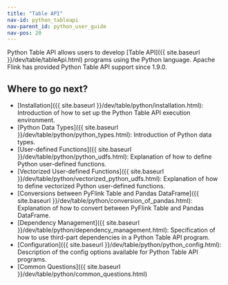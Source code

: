 ```yaml
---
title: "Table API"
nav-id: python_tableapi
nav-parent_id: python_user_guide
nav-pos: 20
---
```

<!--
Licensed to the Apache Software Foundation (ASF) under one
or more contributor license agreements.  See the NOTICE file
distributed with this work for additional information
regarding copyright ownership.  The ASF licenses this file
to you under the Apache License, Version 2.0 (the
"License"); you may not use this file except in compliance
with the License.  You may obtain a copy of the License at

  http://www.apache.org/licenses/LICENSE-2.0

Unless required by applicable law or agreed to in writing,
software distributed under the License is distributed on an
"AS IS" BASIS, WITHOUT WARRANTIES OR CONDITIONS OF ANY
KIND, either express or implied.  See the License for the
specific language governing permissions and limitations
under the License.
-->

Python Table API allows users to develop [Table API]({{ site.baseurl }}/dev/table/tableApi.html) programs using the Python language.
Apache Flink has provided Python Table API support since 1.9.0.

## Where to go next?

- [Installation]({{ site.baseurl }}/dev/table/python/installation.html): Introduction of how to set up the Python Table API execution environment.
- [Python Data Types]({{ site.baseurl }}/dev/table/python/python_types.html): Introduction of Python data types.
- [User-defined Functions]({{ site.baseurl }}/dev/table/python/python_udfs.html): Explanation of how to define Python user-defined functions.
- [Vectorized User-defined Functions]({{ site.baseurl }}/dev/table/python/vectorized_python_udfs.html): Explanation of how to define vectorized Python user-defined functions.
- [Conversions between PyFlink Table and Pandas DataFrame]({{ site.baseurl }}/dev/table/python/conversion_of_pandas.html): Explanation of how to convert between PyFlink Table and Pandas DataFrame.
- [Dependency Management]({{ site.baseurl }}/dev/table/python/dependency_management.html): Specification of how to use third-part dependencies in a Python Table API program.
- [Configuration]({{ site.baseurl }}/dev/table/python/python_config.html): Description of the config options available for Python Table API programs.
- [Common Questions]({{ site.baseurl }}/dev/table/python/common_questions.html)
